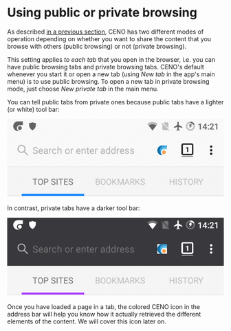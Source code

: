 # Using public or private browsing

As described [in a previous section](../concepts/public-private.md), CENO has two different modes of operation depending on whether you want to share the content that you browse with others (public browsing) or not (private browsing).

This setting applies *to each tab* that you open in the browser, i.e. you can have public browsing tabs and private browsing tabs.  CENO's default whenever you start it or open a new tab (using *New tab* in the app's main menu) is to use public browsing.  To open a new tab in private browsing mode, just choose *New private tab* in the main menu.

You can tell public tabs from private ones because public tabs have a lighter (or white) tool bar:

![Figure: A public browsing tab](images/public-tab.png)

In contrast, private tabs have a darker tool bar:

![Figure: A private browsing tab](images/private-tab.png)

Once you have loaded a page in a tab, the colored CENO icon in the address bar will help you know how it actually retrieved the different elements of the content.  We will cover this icon later on.
